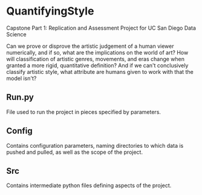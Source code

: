 # QuantifyingStyle
Capstone Part 1: Replication and Assessment Project for UC San Diego Data Science

Can we prove or disprove the artistic judgement of a human viewer numerically, and if so, what are the implications on the world of art? How will classification of artistic genres, movements, and eras change when granted a more rigid, quantitative definition? And if we can't conclusively classify artistic style, what attribute are humans given to work with that the model isn't?

## Run.py
File used to run the project in pieces specified by parameters.

## Config
Contains configuration parameters, naming directories to which data is pushed and pulled, as well as the scope of the project.

## Src
Contains intermediate python files defining aspects of the project.
